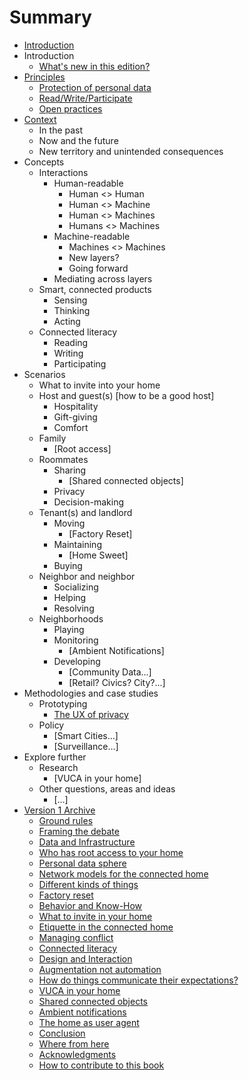 # Summary

* [Introduction](README.md)
* Introduction
   * [What's new in this edition?](introductionv2.md)
* [Principles](principles.md)
   * [Protection of personal data](protection_of_personal_data.md)
   * [Read/Write/Participate](readwriteparticipate.md)
   * [Open practices](open_practices.md)
* [Context](context.md)
   * In the past
   * Now and the future
   * New territory and unintended consequences
* Concepts
   * Interactions
       * Human-readable
           * Human <> Human
           * Human <> Machine
           * Human <> Machines
           * Humans <> Machines
       * Machine-readable
           * Machines <> Machines
           * New layers?
           * Going forward
       * Mediating across layers
   * Smart, connected products
       * Sensing
       * Thinking
       * Acting
   * Connected literacy
       * Reading
       * Writing
       * Participating
* Scenarios
   * What to invite into your home
   * Host and guest(s) [how to be a good host]
       * Hospitality
       * Gift-giving
       * Comfort
   * Family
       * [Root access]
   * Roommates
       * Sharing
           * [Shared connected objects]
       * Privacy
       * Decision-making
   * Tenant(s) and landlord
       * Moving
           * [Factory Reset]
       * Maintaining
           * [Home Sweet]
       * Buying
   * Neighbor and neighbor
       * Socializing
       * Helping
       * Resolving
   * Neighborhoods
       * Playing
       * Monitoring
           * [Ambient Notifications]
       * Developing
           * [Community Data...]
           * [Retail? Civics? City?...]
* Methodologies and case studies
   * Prototyping
       * [The UX of privacy](ux_of_privacy.md)
   * Policy
       * [Smart Cities...]
       * [Surveillance...]
* Explore further
   * Research
       * [VUCA in your home]
   * Other questions, areas and ideas
       * [...]
* [Version 1 Archive](version1_archive.md)
   * [Ground rules](ground_rules.md)
   * [Framing the debate](framing_the_debate.md)
   * [Data and Infrastructure](data_and_infrastructure.md)
   * [Who has root access to your home](who_has_root_access_to_your_home.md)
   * [Personal data sphere](personal_data_sphere.md)
   * [Network models for the connected home](network_models_for_the_connected_home.md)
   * [Different kinds of things](different_kinds_of_things.md)
   * [Factory reset](factory_reset.md)
   * [Behavior and Know-How](behavior_and_know-how.md)
   * [What to invite in your home](what_to_invite_in_your_home.md)
   * [Etiquette in the connected home](etiquette_in_the_connected_home.md)
   * [Managing conflict](managing_conflict.md)
   * [Connected literacy](connected_literacy.md)
   * [Design and Interaction](design_and_interaction.md)
   * [Augmentation not automation](augmentation_not_automation.md)
   * [How do things communicate their expectations?](how_do_things_communicate_their_expectations.md)
   * [VUCA in your home](vuca_in_your_home.md)
   * [Shared connected objects](shared_connected_objects.md)
   * [Ambient notifications](ambient_notifications.md)
   * [The home as user agent](the_home_as_user_agent.md)
   * [Conclusion](conclusion.md)
   * [Where from here](where_from_here.md)
   * [Acknowledgments](acknowledgments.md)
   * [How to contribute to this book](how_to_contribute_to_this_book.md)

